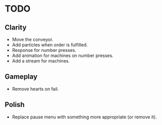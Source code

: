# TODO

## Clarity

- Move the conveyor.
- Add particles when order is fulfilled.
- Response for number presses.
- Add animation for machines on number presses.
- Add a stream for machines.

## Gameplay

- Remove hearts on fail.

## Polish

- Replace pause menu with something more appropriate (or remove it).

